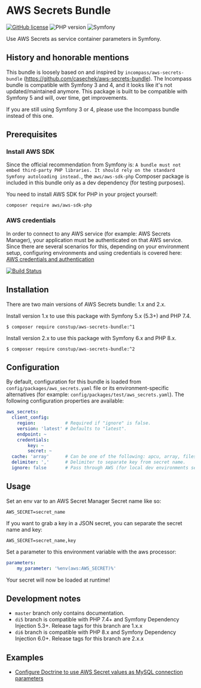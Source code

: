 

# AWS Secrets Bundle

[![GitHub license](https://img.shields.io/github/license/constup/aws-secrets-bundle?style=flat-square&color=green)](https://github.com/constup/aws-secrets-bundle/blob/master/LICENSE)
![PHP version](https://img.shields.io/badge/PHP-%5E7.4-blueviolet?style=flat-square)
![Symfony](https://img.shields.io/badge/Symfony-%5E5.3-blueviolet?style=flat-square)

Use AWS Secrets as service container parameters in Symfony.

## History and honorable mentions

This bundle is loosely based on and inspired by `incompass/aws-secrets-bundle` (https://github.com/casechek/aws-secrets-bundle).
The Incompass bundle is compatible with Symfony 3 and 4, and it looks like it's not updated/maintained anymore. This
package is built to be compatible with Symfony 5 and will, over time, get improvements.

If you are still using Symfony 3 or 4, please use the Incompass bundle instead of this one.

## Prerequisites

### Install AWS SDK

Since the official recommendation from Symfony is: `A bundle must not embed third-party PHP libraries.
It should rely on the standard Symfony autoloading instead.`, the `aws/aws-sdk-php` Composer package is included in this
bundle only as a dev dependency (for testing purposes).

You need to install AWS SDK for PHP in your project yourself:

```shell
composer require aws/aws-sdk-php
```

### AWS credentials

In order to connect to any AWS service (for example: AWS Secrets Manager), your application must be authenticated on
that AWS service. Since there are several scenarios for this, depending on your environment setup, configuring
environments and using credentials is covered here: [AWS credentials and authentication](./doc/aws_credentials.md)

[![Build Status](https://travis-ci.org/incompass/aws-secrets-bundle.svg?branch=master)](https://travis-ci.org/incompass/aws-secrets-bundle)

## Installation

There are two main versions of AWS Secrets bundle: 1.x and 2.x.

Install version 1.x to use this package with Symfony 5.x (5.3+) and PHP 7.4.

    $ composer require constup/aws-secrets-bundle:^1

Install version 2.x to use this package with Symfony 6.x and PHP 8.x.

    $ composer require constup/aws-secrets-bundle:^2

## Configuration

By default, configuration for this bundle is loaded from `config/packages/aws_secrets.yaml` file or its
environment-specific alternatives (for example: `config/packages/test/aws_secrets.yaml`). The following configuration
properties are available:

```yaml
aws_secrets:
  client_config:
    region:           # Required if "ignore" is false.
    version: 'latest' # Defaults to "latest".
    endpoint: ~
    credentials: 
        key: ~
        secret: ~
  cache: 'array'      # Can be one of the following: apcu, array, filesystem. Default is array.
  delimiter: ','      # Delimiter to separate key from secret name.
  ignore: false       # Pass through AWS (for local dev environments set to "true").
```

## Usage

Set an env var to an AWS Secret Manager Secret name like so:

    AWS_SECRET=secret_name

If you want to grab a key in a JSON secret, you can separate the secret name and key:

    AWS_SECRET=secret_name,key

Set a parameter to this environment variable with the aws processor:

```yaml
parameters:
    my_parameter: '%env(aws:AWS_SECRET)%'
```

Your secret will now be loaded at runtime!

## Development notes

- `master` branch only contains documentation.
- `di5` branch is compatible with PHP 7.4+ and Symfony Dependency Injection 5.3+. Release tags for this branch are 1.x.x
- `di6` branch is compatible with PHP 8.x and Symfony Dependency Injection 6.0+. Release tags for this branch are 2.x.x

## Examples

* [Configure Doctrine to use AWS Secret values as MySQL connection parameters](./doc/sample_doctrine_mysql_connection.md)
